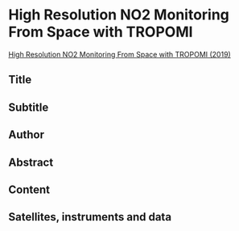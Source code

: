 
# High Resolution NO2 Monitoring From Space with TROPOMI
[High Resolution NO2 Monitoring From Space with TROPOMI (2019)](https://appliedsciences.nasa.gov/join-mission/training/english/arset-high-resolution-no2-monitoring-space-tropomi)


## Title

## Subtitle

## Author

## Abstract

## Content

## Satellites, instruments and data


